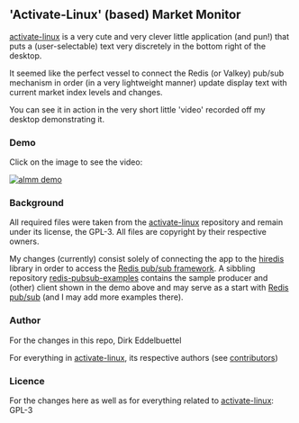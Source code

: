 ## 'Activate-Linux' (based) Market Monitor

[activate-linux][activate linux] is a very cute and very clever little application (and pun!) that
puts a (user-selectable) text very discretely in the bottom right of the desktop.

It seemed like the perfect vessel to connect the Redis (or Valkey) pub/sub
mechanism in order (in a very lightweight manner) update display text with
current market index levels and changes.

You can see it in action in the very short little 'video' recorded off my desktop demonstrating it.

### Demo

Click on the image to see the video:

[![almm demo](https://img.youtube.com/vi/oCjd_qgMM1U/0.jpg)](https://www.youtube.com/watch?v=oCjd_qgMM1U)

### Background

All required files were taken from the [activate-linux][activate linux] repository and remain under
its license, the GPL-3.  All files are copyright by their respective owners.

My changes (currently) consist solely of connecting the app to the [hiredis][hiredis] library in
order to access the [Redis pub/sub framework][pub sub]. A sibbling repository
[redis-pubsub-examples][pub sub examples] contains the sample producer and (other) client shown in
the demo above and may serve as a start with [Redis pub/sub][pub sub] (and I may add more examples
there).

### Author

For the changes in this repo, Dirk Eddelbuettel

For everything in [activate-linux][activate linux], its respective authors (see [contributors][al
authors])

### Licence

For the changes here as well as for everything related to [activate-linux][activate linux]: GPL-3


[activate linux]: https://github.com/MrGlockenspiel/activate-linux
[hiredis]: https://github.com/redis/hiredis
[pub sub]: https://redis.io/docs/latest/develop/interact/pubsub/
[pub sub examples]: https://github.com/eddelbuettel/redis-pubsub-examples
[al authors]: https://github.com/MrGlockenspiel/activate-linux/graphs/contributors
